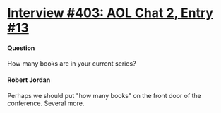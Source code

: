 # [Interview #403: AOL Chat 2, Entry #13](https://www.theoryland.com/intvmain.php?i=403#13)

#### Question

How many books are in your current series?

#### Robert Jordan

Perhaps we should put "how many books" on the front door of the conference. Several more.

